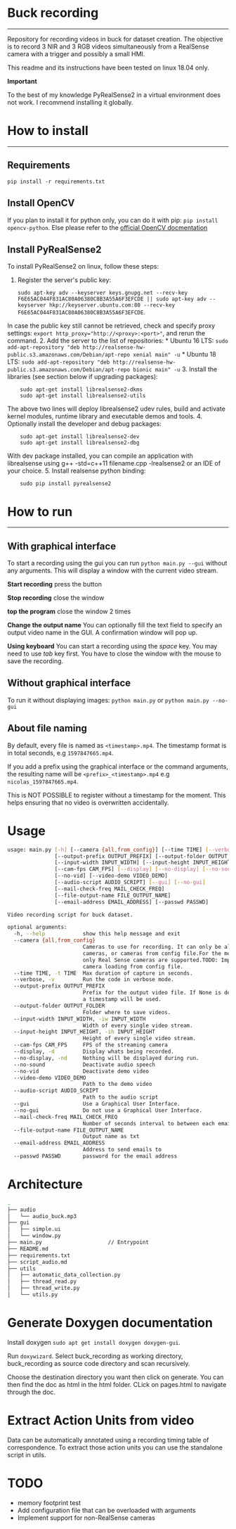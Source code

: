 # Buck recording

----------------------------------- 
Repository for recording videos in buck for dataset creation. The objective is to
record 3 NIR and 3 RGB videos simultaneously from a RealSense camera with a trigger and possibly a small HMI.

This readme and its instructions have been tested on linux 18.04 only.

**Important**

To the best of my knowledge PyRealSense2 in a virtual environment does not work. I recommend installing it globally.

# How to install

-----------------------------------

## Requirements
   
```pip install -r requirements.txt```
   
## Install OpenCV

If you plan to install it for python only, you can do it with pip: `pip install opencv-python`.
Else please refer to the [official OpenCV docmentation](https://docs.opencv.org/trunk/d7/d9f/tutorial_linux_install.html)

## Install PyRealSense2

To install PyRealSense2 on linux, follow these steps:
1. Register the server's public key: 

    `sudo apt-key adv --keyserver keys.gnupg.net --recv-key F6E65AC044F831AC80A06380C8B3A55A6F3EFCDE || sudo apt-key adv --keyserver hkp://keyserver.ubuntu.com:80 --recv-key F6E65AC044F831AC80A06380C8B3A55A6F3EFCDE`.

In case the public key still cannot be retrieved, check and specify proxy settings: 
`export http_proxy="http://<proxy>:<port>"`, and rerun the command.
2. Add the server to the list of repositories: 
    * Ubuntu 16 LTS: `sudo add-apt-repository "deb http://realsense-hw-public.s3.amazonaws.com/Debian/apt-repo xenial main" -u`
    * Ubuntu 18 LTS: `sudo add-apt-repository "deb http://realsense-hw-public.s3.amazonaws.com/Debian/apt-repo bionic main" -u`
3. Install the libraries (see section below if upgrading packages):

        sudo apt-get install librealsense2-dkms
        sudo apt-get install librealsense2-utils

The above two lines will deploy librealsense2 udev rules, build and activate kernel modules, runtime library and 
executable demos and tools.
4. Optionally install the developer and debug packages: 

        sudo apt-get install librealsense2-dev
        sudo apt-get install librealsense2-dbg

With dev package installed, you can compile an application with librealsense using 
g++ -std=c++11 filename.cpp -lrealsense2 or an IDE of your choice.
5. Install realsense python binding: 

        sudo pip install pyrealsense2

#  How to run

-------------------

## With graphical interface

To start a recording using the gui you can run `python main.py --gui` without any arguments. 
This will display a window with the current video stream.

**Start recording** press the button

**Stop recording** close the window

**top the program** close the window 2 times

**Change the output name** You can optionally fill the text field to specify an output video name in the GUI.
A confirmation window will pop up.

**Using keyboard** You can start a recording using the *space* key. You may need to use *tab* key first.
You have to close the window with the mouse to save the recording.


## Without graphical interface
To run it without displaying images: `python main.py` or `python main.py --no-gui`

## About file naming
By default, every file is named as `<timestamp>.mp4`. The timestamp format is in total seconds, e.g `1597847665.mp4`.

If you add a prefix using the graphical interface or the command arguments, the resulting name will be `<prefix>_<timestamp>.mp4`
e.g `nicolas_1597847665.mp4`.

This is NOT POSSIBLE to register without a timestamp for the moment. This helps ensuring that no video is overwritten accidentally.

# Usage

```bash
usage: main.py [-h] [--camera {all,from_config}] [--time TIME] [--verbose]
               [--output-prefix OUTPUT_PREFIX] [--output-folder OUTPUT_FOLDER]
               [--input-width INPUT_WIDTH] [--input-height INPUT_HEIGHT]
               [--cam-fps CAM_FPS] [--display] [--no-display] [--no-sound]
               [--no-vid] [--video-demo VIDEO_DEMO]
               [--audio-script AUDIO_SCRIPT] [--gui] [--no-gui]
               [--mail-check-freq MAIL_CHECK_FREQ]
               [--file-output-name FILE_OUTPUT_NAME]
               [--email-address EMAIL_ADDRESS] [--passwd PASSWD]

Video recording script for buck dataset.

optional arguments:
  -h, --help            show this help message and exit
  --camera {all,from_config}
                        Cameras to use for recording. It can only be all
                        cameras, or cameras from config file.For the moment,
                        only Real Sense cameras are supported.TODO: Implement
                        camera loading from config file.
  --time TIME, -t TIME  Max duration of capture in seconds.
  --verbose, -v         Run the code in verbose mode.
  --output-prefix OUTPUT_PREFIX
                        Prefix for the output video file. If None is defined,
                        a timestamp will be used.
  --output-folder OUTPUT_FOLDER
                        Folder where to save videos.
  --input-width INPUT_WIDTH, -iw INPUT_WIDTH
                        Width of every single video stream.
  --input-height INPUT_HEIGHT, -ih INPUT_HEIGHT
                        Height of every single video stream.
  --cam-fps CAM_FPS     FPS of the streaming camera
  --display, -d         Display whats being recorded.
  --no-display, -nd     Nothing will be displayed during run.
  --no-sound            Deactivate audio speech
  --no-vid              Deactivate demo video
  --video-demo VIDEO_DEMO
                        Path to the demo video
  --audio-script AUDIO_SCRIPT
                        Path to the audio script
  --gui                 Use a Graphical User Interface.
  --no-gui              Do not use a Graphical User Interface.
  --mail-check-freq MAIL_CHECK_FREQ
                        Number of seconds interval to between each email check
  --file-output-name FILE_OUTPUT_NAME
                        Output name as txt
  --email-address EMAIL_ADDRESS
                        Address to send emails to
  --passwd PASSWD       password for the email address
```

# Architecture
```bash
.
├── audio
│   └── audio_buck.mp3
├── gui
│   ├── simple.ui
│   └── window.py
├── main.py                     // Entrypoint
├── README.md
├── requirements.txt
├── script_audio.md
├── utils
│   ├── automatic_data_collection.py
│   ├── thread_read.py
│   ├── thread_write.py
│   └── utils.py
```

# Generate Doxygen documentation
Install doxygen `sudo apt get install doxygen doxygen-gui`.

Run `doxywizard`. Select buck_recording as working directory, buck_recording as source code directory and scan recursively.

Choose the destination directory you want then click on generate. You can then find the doc as html in the html folder.
CLick on pages.html to navigate through the doc.

# Extract Action Units from video
Data can be automatically annotated using a recording timing table of correspondence.
To extract those action units you can use the standalone script in utils.

# TODO
* memory footprint test
* Add configuration file that can be overloaded with arguments
* Implement support for non-RealSense cameras
